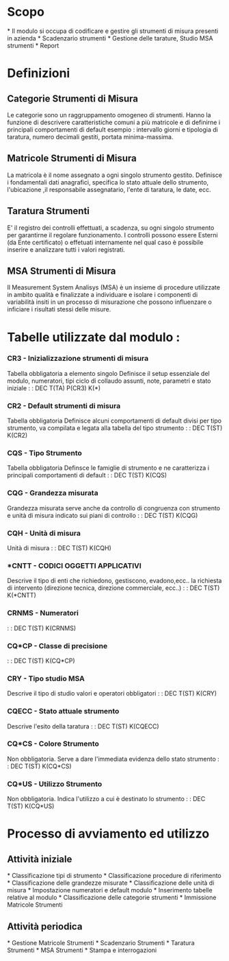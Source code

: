 # Scopo
 \* Il modulo si occupa di codificare e gestire gli strumenti di misura presenti in azienda
 \* Scadenzario strumenti
 \* Gestione delle tarature, Studio MSA strumenti
 \* Report


# Definizioni
## Categorie Strumenti di Misura
 Le categorie sono un raggruppamento omogeneo di strumenti.
Hanno la funzione di descrivere caratteristiche comuni a più matricole e di definirne i principali comportamenti di default
  esempio :  intervallo giorni e tipologia di taratura, numero decimali gestiti, portata minima-massima.

## Matricole Strumenti di Misura
La matricola è il nome assegnato a ogni singolo strumento gestito.
Definisce i fondamentali dati anagrafici, specifica lo stato attuale dello strumento, l'ubicazione ,il responsabile assegnatario, l'ente di taratura, le date, ecc.

## Taratura Strumenti
E' il registro dei controlli effettuati, a scadenza, su ogni singolo strumento per garantirne il regolare funzionamento.
I controlli possono essere Esterni (da Ente certificato) o effetuati internamente nel qual caso è possibile inserire e analizzare tutti i valori registrati.

## MSA Strumenti di Misura
Il Measurement System Analisys (MSA) è un insieme di procedure utilizzate in ambito qualità e finalizzate a individuare e isolare i componenti di variabilità insiti in un processo di misurazione che possono influenzare o inficiare i risultati stessi delle misure.


# Tabelle utilizzate dal modulo : 
### CR3 - Inizializzazione strumenti di misura
Tabella obbligatoria a elemento singolo
Definisce il setup essenziale del modulo, numeratori, tipi ciclo di collaudo assunti, note, parametri e stato iniziale
 :  : DEC T(TA) P(CR3) K(\*)

### CR2 - Default strumenti di misura
Tabella obbligatoria
Definisce alcuni comportamenti di default divisi per tipo strumento, va compilata e legata alla tabella del tipo strumento
 :  : DEC T(ST) K(CR2)

### CQS - Tipo Strumento
Tabella obbligatoria
Definsce le famiglie di strumento e ne caratterizza i principali comportamenti di default
 :  : DEC T(ST) K(CQS)

### CQG - Grandezza misurata
Grandezza misurata serve anche da controllo di congruenza con strumento e unità di misura indicato sui piani di controllo
 :  : DEC T(ST) K(CQG)

### CQH - Unità di misura
Unità di misura
 :  : DEC T(ST) K(CQH)

### \*CNTT - CODICI OGGETTI APPLICATIVI
Descrive il tipo di enti che richiedono, gestiscono, evadono,ecc.. la  richiesta di intervento (direzione tecnica, direzione commerciale, ecc..)
 :  : DEC T(ST) K(\*CNTT)

### CRNMS - Numeratori
 :  : DEC T(ST) K(CRNMS)

### CQ\*CP - Classe di precisione
 :  : DEC T(ST) K(CQ\*CP)

### CRY   - Tipo studio MSA
Descrive il tipo di studio valori e operatori obbligatori
 :  : DEC T(ST) K(CRY)

### CQECC - Stato attuale strumento
Descrive l'esito della taratura
 :  : DEC T(ST) K(CQECC)

### CQ\*CS - Colore Strumento
Non obbligatoria. Serve a dare l'immediata evidenza dello stato strumento
 :  : DEC T(ST) K(CQ\*CS)

### CQ\*US - Utilizzo Strumento
Non obbligatoria. Indica l'utilizzo a cui è destinato lo strumento
 :  : DEC T(ST) K(CQ\*US)

# Processo di avviamento ed utilizzo
## Attività iniziale
 \* Classificazione tipi di strumento
 \* Classificazione procedure di riferimento
 \* Classificazione delle grandezze misurate
 \* Classificazione delle unità di misura
 \* Impostazione numeratori e default modulo
 \* Inserimento tabelle relative al modulo
 \* Classificazione delle categorie strumenti
 \* Immissione Matricole Strumenti

## Attività periodica
 \* Gestione Matricole Strumenti
 \* Scadenzario Strumenti
 \* Taratura Strumenti
 \* MSA Strumenti
 \* Stampa e interrogazioni
